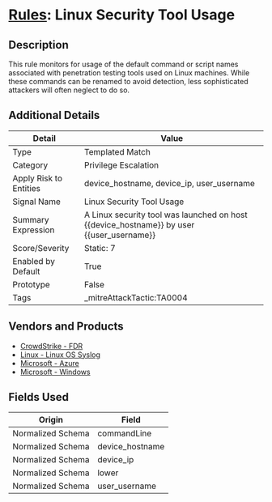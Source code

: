 # [Rules](README.md): Linux Security Tool Usage

## Description
This rule monitors for usage of the default command or script names associated with penetration testing tools used on Linux machines. While these commands can be renamed to avoid detection, less sophisticated attackers will often neglect to do so.

## Additional Details
|Detail|Value|
|----|----|
|Type|Templated Match|
|Category|Privilege Escalation|
|Apply Risk to Entities|device_hostname, device_ip, user_username|
|Signal Name|Linux Security Tool Usage|
|Summary Expression|A Linux security tool was launched on host {{device_hostname}} by user {{user_username}}|
|Score/Severity|Static: 7|
|Enabled by Default|True|
|Prototype|False|
|Tags|_mitreAttackTactic:TA0004|
## Vendors and Products
- [CrowdStrike - FDR](../products/569a3a44-c29f-492e-bcf4-5dc04e2ab0f3.md)
- [Linux - Linux OS Syslog](../products/0e20c932-d992-4bd4-b276-c15119ca5c0b.md)
- [Microsoft - Azure](../products/a1225af5-e778-4068-a9a2-47da93d1ff24.md)
- [Microsoft - Windows](../products/1ff7546c-cb36-4a24-87f7-89d2cecc5761.md)


## Fields Used

|Origin|Field|
|----|----|
|Normalized Schema|commandLine|
|Normalized Schema|device_hostname|
|Normalized Schema|device_ip|
|Normalized Schema|lower|
|Normalized Schema|user_username|


